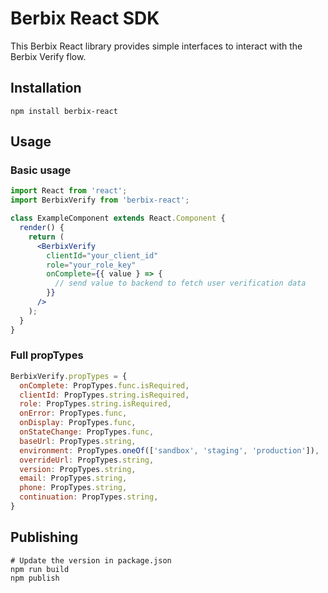 # Berbix React SDK

This Berbix React library provides simple interfaces to interact with the Berbix Verify flow.

## Installation

    npm install berbix-react

## Usage

### Basic usage

```jsx
import React from 'react';
import BerbixVerify from 'berbix-react';

class ExampleComponent extends React.Component {
  render() {
    return (
      <BerbixVerify
        clientId="your_client_id"
        role="your_role_key"
        onComplete={{ value } => {
          // send value to backend to fetch user verification data
        }}
      />
    );
  }
}
```

### Full propTypes

```js
BerbixVerify.propTypes = {
  onComplete: PropTypes.func.isRequired,
  clientId: PropTypes.string.isRequired,
  role: PropTypes.string.isRequired,
  onError: PropTypes.func,
  onDisplay: PropTypes.func,
  onStateChange: PropTypes.func,
  baseUrl: PropTypes.string,
  environment: PropTypes.oneOf(['sandbox', 'staging', 'production']),
  overrideUrl: PropTypes.string,
  version: PropTypes.string,
  email: PropTypes.string,
  phone: PropTypes.string,
  continuation: PropTypes.string,
}
```

## Publishing

    # Update the version in package.json
    npm run build
    npm publish
